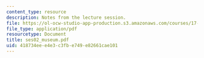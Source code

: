 ```yaml
---
content_type: resource
description: Notes from the lecture session.
file: https://ol-ocw-studio-app-production.s3.amazonaws.com/courses/17-55j-introduction-to-latin-american-studies-fall-2006/418734eee4e3c3fbe749e82661cae101_ses02_museum.pdf
file_type: application/pdf
resourcetype: Document
title: ses02_museum.pdf
uid: 418734ee-e4e3-c3fb-e749-e82661cae101
---
```

